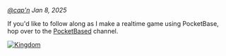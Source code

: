 _[@cap'n](https://discord.gg/nVTxCMEcGT) Jan 8, 2025_

If you'd like to follow along as I make a realtime game using PocketBase, hop over to the <a href="https://youtube.com/@pocketba5ed" target="_blank">PocketBased</a> channel.

<a href="https://youtube.com/@pocketba5ed" target="_blank">

![Kingdom](014.jpg)
</a>
